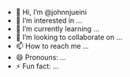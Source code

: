 - 👋 Hi, I’m @johnnjueini
- 👀 I’m interested in ...
- 🌱 I’m currently learning ...
- 💞️ I’m looking to collaborate on ...
- 📫 How to reach me ...
- 😄 Pronouns: ...
- ⚡ Fun fact: ...

<!---
johnnjueini/johnnjueini is a ✨ special ✨ repository because its `README.md` (this file) appears on your GitHub profile.
You can click the Preview link to take a look at your changes.
--->
